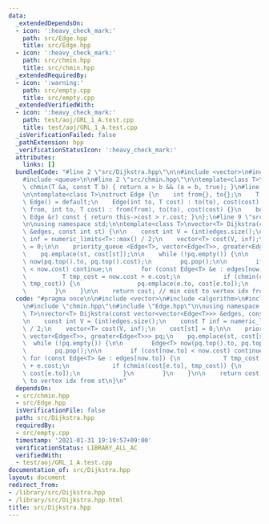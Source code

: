 ```yaml
---
data:
  _extendedDependsOn:
  - icon: ':heavy_check_mark:'
    path: src/Edge.hpp
    title: src/Edge.hpp
  - icon: ':heavy_check_mark:'
    path: src/chmin.hpp
    title: src/chmin.hpp
  _extendedRequiredBy:
  - icon: ':warning:'
    path: src/empty.cpp
    title: src/empty.cpp
  _extendedVerifiedWith:
  - icon: ':heavy_check_mark:'
    path: test/aoj/GRL_1_A.test.cpp
    title: test/aoj/GRL_1_A.test.cpp
  _isVerificationFailed: false
  _pathExtension: hpp
  _verificationStatusIcon: ':heavy_check_mark:'
  attributes:
    links: []
  bundledCode: "#line 2 \"src/Dijkstra.hpp\"\n\n#include <vector>\n#include <algorithm>\n\
    #include <queue>\n\n#line 2 \"src/chmin.hpp\"\n\ntemplate<class T>\ninline bool\
    \ chmin(T &a, const T b) { return a > b && (a = b, true); }\n#line 2 \"src/Edge.hpp\"\
    \n\ntemplate<class T>\nstruct Edge {\n    int from{}, to{};\n    T cost;\n   \
    \ Edge() = default;\n    Edge(int to, T cost) : to(to), cost(cost) {}\n    Edge(int\
    \ from, int to, T cost) : from(from), to(to), cost(cost) {}\n    bool operator>(const\
    \ Edge &r) const { return this->cost > r.cost; }\n};\n#line 9 \"src/Dijkstra.hpp\"\
    \n\nusing namespace std;\n\ntemplate<class T>\nvector<T> Dijkstra(const vector<vector<Edge<T>>>\
    \ &edges, const int st) {\n\n    const int V = (int)edges.size();\n    const T\
    \ inf = numeric_limits<T>::max() / 2;\n    vector<T> cost(V, inf);\n    cost[st]\
    \ = 0;\n\n    priority_queue <Edge<T>, vector<Edge<T>>, greater<Edge<T>>> pq;\n\
    \    pq.emplace(st, cost[st]);\n\n    while (!pq.empty()) {\n\n        Edge<T>\
    \ now(pq.top().to, pq.top().cost);\n        pq.pop();\n\n        if (cost[now.to]\
    \ < now.cost) continue;\n        for (const Edge<T> &e : edges[now.to]) {\n  \
    \          T tmp_cost = now.cost + e.cost;\n            if (chmin(cost[e.to],\
    \ tmp_cost)) {\n                pq.emplace(e.to, cost[e.to]);\n            }\n\
    \        }\n    }\n\n    return cost; // min cost to vertex idx from st\n}\n"
  code: "#pragma once\n\n#include <vector>\n#include <algorithm>\n#include <queue>\n\
    \n#include \"chmin.hpp\"\n#include \"Edge.hpp\"\n\nusing namespace std;\n\ntemplate<class\
    \ T>\nvector<T> Dijkstra(const vector<vector<Edge<T>>> &edges, const int st) {\n\
    \n    const int V = (int)edges.size();\n    const T inf = numeric_limits<T>::max()\
    \ / 2;\n    vector<T> cost(V, inf);\n    cost[st] = 0;\n\n    priority_queue <Edge<T>,\
    \ vector<Edge<T>>, greater<Edge<T>>> pq;\n    pq.emplace(st, cost[st]);\n\n  \
    \  while (!pq.empty()) {\n\n        Edge<T> now(pq.top().to, pq.top().cost);\n\
    \        pq.pop();\n\n        if (cost[now.to] < now.cost) continue;\n       \
    \ for (const Edge<T> &e : edges[now.to]) {\n            T tmp_cost = now.cost\
    \ + e.cost;\n            if (chmin(cost[e.to], tmp_cost)) {\n                pq.emplace(e.to,\
    \ cost[e.to]);\n            }\n        }\n    }\n\n    return cost; // min cost\
    \ to vertex idx from st\n}\n"
  dependsOn:
  - src/chmin.hpp
  - src/Edge.hpp
  isVerificationFile: false
  path: src/Dijkstra.hpp
  requiredBy:
  - src/empty.cpp
  timestamp: '2021-01-31 19:19:57+09:00'
  verificationStatus: LIBRARY_ALL_AC
  verifiedWith:
  - test/aoj/GRL_1_A.test.cpp
documentation_of: src/Dijkstra.hpp
layout: document
redirect_from:
- /library/src/Dijkstra.hpp
- /library/src/Dijkstra.hpp.html
title: src/Dijkstra.hpp
---
```

